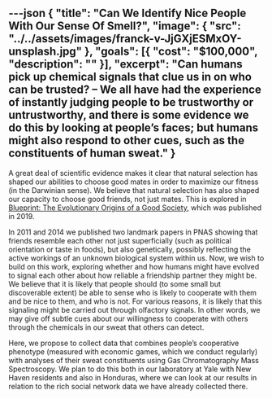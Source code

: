 ---json
{
  "title": "Can We Identify Nice People With Our Sense Of Smell?",
  "image": {
    "src": "../../assets/images/franck-v-JjGXjESMxOY-unsplash.jpg"
  },
  "goals": [{
    "cost": "$100,000",
    "description": ""
  }],
  "excerpt": "Can humans pick up chemical signals that clue us in on who can be trusted? – We all have had the experience of instantly judging people to be trustworthy or untrustworthy, and there is some evidence we do this by looking at people’s faces; but humans might also respond to other cues, such as the constituents of human sweat."
}
---

A great deal of scientific evidence makes it clear that natural selection has shaped our abilities to choose good mates in order to maximize our fitness (in the Darwinian sense). We believe that natural selection has also shaped our capacity to choose good friends, not just mates.  This is explored in [Blueprint: The Evolutionary Origins of a Good Society](http://humannaturelab.net/blueprint-the-book), which was published in 2019.

In 2011 and 2014 we published two landmark papers in PNAS showing that friends resemble each other not just superficially (such as political orientation or taste in foods), but also genetically, possibly reflecting the active workings of an unknown biological system within us. Now, we wish to build on this work, exploring whether and how humans might have evolved to signal each other about how reliable a friendship partner they might be. We believe that it is likely that people should (to some small but discoverable extent) be able to sense who is likely to cooperate with them and be nice to them, and who is not. For various reasons, it is likely that this signaling might be carried out through olfactory signals. In other words, we may give off subtle cues about our willingness to cooperate with others through the chemicals in our sweat that others can detect.

Here, we propose to collect data that combines people’s cooperative phenotype (measured with economic games, which we conduct regularly) with analyses of their sweat constituents using Gas Chromatography Mass Spectroscopy.  We plan to do this both in our laboratory at Yale with New Haven residents and also in Honduras, where we can look at our results in relation to the rich social network data we have already collected there.